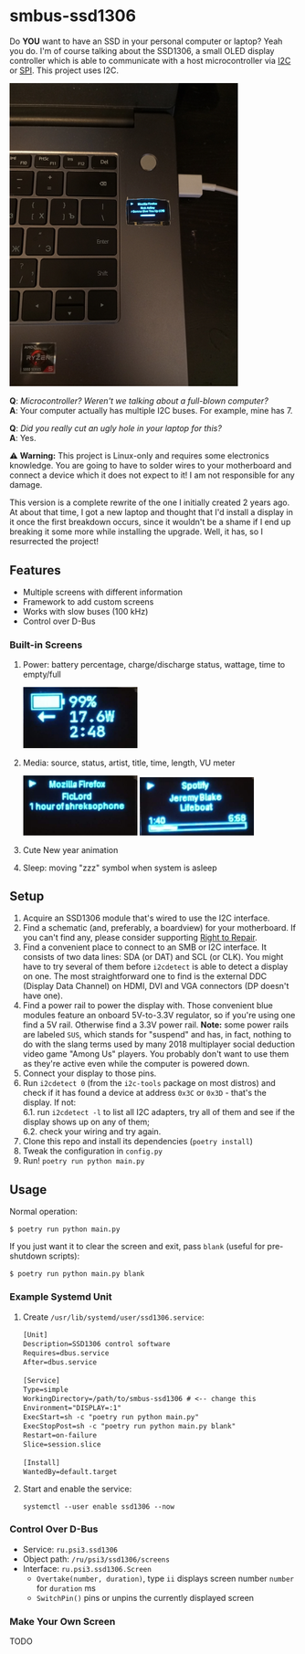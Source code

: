 # smbus-ssd1306
Do **YOU** want to have an SSD in your personal computer or laptop? Yeah you do.
I'm of course talking about the SSD1306, a small OLED display controller which
is able to communicate with a host microcontroller via
[I2C](https://en.wikipedia.org/wiki/I%C2%B2C) or
[SPI](https://en.wikipedia.org/wiki/Serial_Peripheral_Interface). This project
uses I2C.

<img src="./screenshots/0.jpg" width="400" alt="An SSD1306 OLED module installed in a laptop">

**Q**: _Microcontroller? Weren't we talking about a full-blown computer?_\
**A**: Your computer actually has multiple I2C buses. For example, mine has 7.

**Q**: _Did you really cut an ugly hole in your laptop for this?_\
**A**: Yes.

⚠️ **Warning:** This project is Linux-only and requires some electronics
knowledge. You are going to have to solder wires to your motherboard and connect
a device which it does not expect to it! I am not responsible for any damage.

This version is a complete rewrite of the one I initially created 2 years ago.
At about that time, I got a new laptop and thought that I'd install a display in
it once the first breakdown occurs, since it wouldn't be a shame if I end up
breaking it some more while installing the upgrade. Well, it has, so I
resurrected the project!

## Features
  - Multiple screens with different information
  - Framework to add custom screens
  - Works with slow buses (100 kHz)
  - Control over D-Bus

### Built-in Screens
  1. Power: battery percentage, charge/discharge status, wattage, time to
     empty/full

     <img src="./screenshots/1.jpg" width="200" alt="Power screen">

  2. Media: source, status, artist, title, time, length, VU meter

     <img src="./screenshots/2.jpg" width="200" alt="Media screen (Firefox)">
     <img src="./screenshots/3.jpg" width="200" alt="Media screen (Spotify)">

  3. Cute New year animation

  3. Sleep: moving "zzz" symbol when system is asleep

## Setup
  1. Acquire an SSD1306 module that's wired to use the I2C interface.
  2. Find a schematic (and, preferably, a boardview) for your motherboard. If
  you can't find any, please consider supporting
  [Right to Repair](https://www.repair.org/stand-up/).
  3. Find a convenient place to connect to an SMB or I2C interface. It consists
  of two data lines: SDA (or DAT) and SCL (or CLK). You might have to try
  several of them before `i2cdetect` is able to detect a display on one. The
  most straightforward one to find is the external DDC (Display Data Channel) on
  HDMI, DVI and VGA connectors (DP doesn't have one).
  4. Find a power rail to power the display with. Those convenient blue modules
  feature an onboard 5V-to-3.3V regulator, so if you're using one find a 5V
  rail. Otherwise find a 3.3V power rail. **Note:** some power rails are labeled
  `SUS`, which stands for "suspend" and has, in fact, nothing to do with the
  slang terms used by many 2018 multiplayer social deduction video game
  "Among Us" players. You probably don't want to use them as they're active even
  while the computer is powered down.
  5. Connect your display to those pins.
  6. Run `i2cdetect 0` (from the `i2c-tools` package on most distros) and check
  if it has found a device at address `0x3C` or `0x3D` - that's the display. If
  not:\
     6.1. run `i2cdetect -l` to list all I2C adapters, try all of them and see
     if the display shows up on any of them;\
     6.2. check your wiring and try again.
  7. Clone this repo and install its dependencies (`poetry install`)
  8. Tweak the configuration in `config.py`
  9. Run! `poetry run python main.py`

## Usage
Normal operation:
```
$ poetry run python main.py
```

If you just want it to clear the screen and exit, pass `blank` (useful for
pre-shutdown scripts):
```
$ poetry run python main.py blank
```

### Example Systemd Unit
  1. Create `/usr/lib/systemd/user/ssd1306.service`:
     ```
     [Unit]
     Description=SSD1306 control software
     Requires=dbus.service
     After=dbus.service

     [Service]
     Type=simple
     WorkingDirectory=/path/to/smbus-ssd1306 # <-- change this
     Environment="DISPLAY=:1"
     ExecStart=sh -c "poetry run python main.py"
     ExecStopPost=sh -c "poetry run python main.py blank"
     Restart=on-failure
     Slice=session.slice

     [Install]
     WantedBy=default.target
     ```
  2. Start and enable the service:
     ```
     systemctl --user enable ssd1306 --now
     ```

### Control Over D-Bus
  - Service: `ru.psi3.ssd1306`
  - Object path: `/ru/psi3/ssd1306/screens`
  - Interface: `ru.psi3.ssd1306.Screen`
    - `Overtake(number, duration)`, type `ii` displays screen number `number`
      for `duration` ms
    - `SwitchPin()` pins or unpins the currently displayed screen

### Make Your Own Screen
TODO
